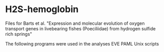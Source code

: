 # H2S-hemoglobin
Files for Barts et al. "Expression and molecular evolution of oxygen transport genes in livebearing fishes (Poeciliidae) from hydrogen sulfide rich springs"

The following programs were used in the analyses
EVE
PAML
Unix scripts 
